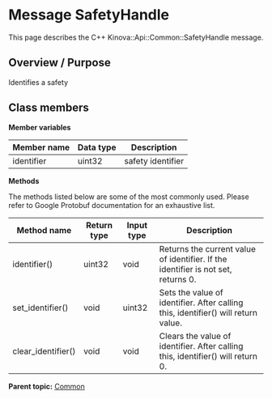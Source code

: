 # Message SafetyHandle

This page describes the C++ Kinova::Api::Common::SafetyHandle message.

## Overview / Purpose

Identifies a safety

## Class members

 **Member variables** 

|Member name|Data type|Description|
|-----------|---------|-----------|
|identifier|uint32|safety identifier|

 **Methods** 

The methods listed below are some of the most commonly used. Please refer to Google Protobuf documentation for an exhaustive list.

|Method name|Return type|Input type|Description|
|-----------|-----------|----------|-----------|
|identifier\(\)|uint32|void|Returns the current value of identifier. If the identifier is not set, returns 0.|
|set\_identifier\(\)|void|uint32|Sets the value of identifier. After calling this, identifier\(\) will return value.|
|clear\_identifier\(\)|void|void|Clears the value of identifier. After calling this, identifier\(\) will return 0.|

**Parent topic:** [Common](../references/summary_Common.md)

